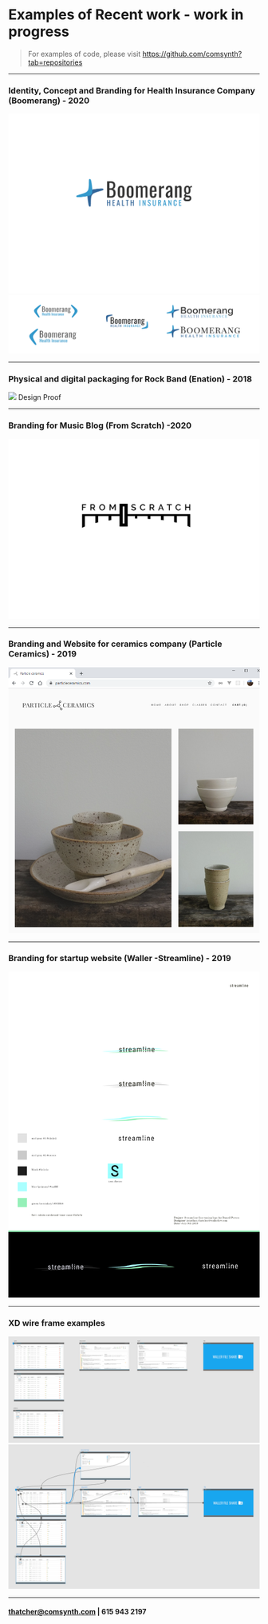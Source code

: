# Examples of Recent work - work in progress 
> For examples of code, please visit https://github.com/comsynth?tab=repositories
___
### Identity, Concept and Branding for Health Insurance Company (Boomerang) - 2020

![](examples_of_work/boomerang_v2.png)
![](examples_of_work/boomerang_dev.png)


___

### Physical and digital packaging for Rock Band (Enation) - 2018
![](examples_of_work/Shock%20EP%20-%20Design%20Proof%20(W139).jpeg)
Design Proof
___
### Branding for Music Blog (From Scratch)  -2020
![](examples_of_work/fader01.png)
___
### Branding and Website for ceramics company (Particle Ceramics) - 2019
![](examples_of_work/particle%20ceramics%20website.png)
___
### Branding for startup website (Waller -Streamline) - 2019
![](examples_of_work/steamline%20v3.png)
___
### XD wire frame examples
![](examples_of_work/streamline%20wire.png)
![](examples_of_work/streamline-%20lines.png)
___
#### thatcher@comsynth.com | 615 943 2197


